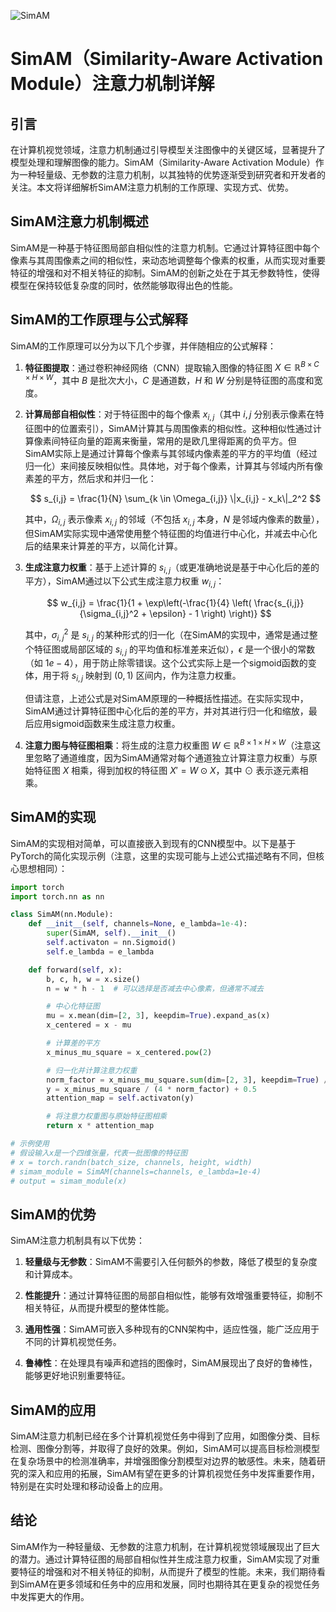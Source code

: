 ![SimAM](BigModel/SimAM/SimAM.png)
# SimAM（Similarity-Aware Activation Module）注意力机制详解

## 引言

在计算机视觉领域，注意力机制通过引导模型关注图像中的关键区域，显著提升了模型处理和理解图像的能力。SimAM（Similarity-Aware Activation Module）作为一种轻量级、无参数的注意力机制，以其独特的优势逐渐受到研究者和开发者的关注。本文将详细解析SimAM注意力机制的工作原理、实现方式、优势。

## SimAM注意力机制概述

SimAM是一种基于特征图局部自相似性的注意力机制。它通过计算特征图中每个像素与其周围像素之间的相似性，来动态地调整每个像素的权重，从而实现对重要特征的增强和对不相关特征的抑制。SimAM的创新之处在于其无参数特性，使得模型在保持较低复杂度的同时，依然能够取得出色的性能。

## SimAM的工作原理与公式解释

SimAM的工作原理可以分为以下几个步骤，并伴随相应的公式解释：

1. **特征图提取**：通过卷积神经网络（CNN）提取输入图像的特征图 $X \in \mathbb{R}^{B \times C \times H \times W}$，其中 $B$ 是批次大小，$C$ 是通道数，$H$ 和 $W$ 分别是特征图的高度和宽度。

2. **计算局部自相似性**：对于特征图中的每个像素 $x_{i,j}$（其中 $i, j$ 分别表示像素在特征图中的位置索引），SimAM计算其与周围像素的相似性。这种相似性通过计算像素间特征向量的距离来衡量，常用的是欧几里得距离的负平方。但SimAM实际上是通过计算每个像素与其邻域内像素差的平方的平均值（经过归一化）来间接反映相似性。具体地，对于每个像素，计算其与邻域内所有像素差的平方，然后求和并归一化：

   $$
   s_{i,j} = \frac{1}{N} \sum_{k \in \Omega_{i,j}} \|x_{i,j} - x_k\|_2^2
   $$

   其中，$\Omega_{i,j}$ 表示像素 $x_{i,j}$ 的邻域（不包括 $x_{i,j}$ 本身，$N$ 是邻域内像素的数量），但SimAM实际实现中通常使用整个特征图的均值进行中心化，并减去中心化后的结果来计算差的平方，以简化计算。

3. **生成注意力权重**：基于上述计算的 $s_{i,j}$（或更准确地说是基于中心化后的差的平方），SimAM通过以下公式生成注意力权重 $w_{i,j}$：

   $$
   w_{i,j} = \frac{1}{1 + \exp\left(-\frac{1}{4} \left( \frac{s_{i,j}}{\sigma_{i,j}^2 + \epsilon} - 1 \right) \right)}
   $$

   其中，$\sigma_{i,j}^2$ 是 $s_{i,j}$ 的某种形式的归一化（在SimAM的实现中，通常是通过整个特征图或局部区域的 $s_{i,j}$ 的平均值和标准差来近似），$\epsilon$ 是一个很小的常数（如 $1e-4$），用于防止除零错误。这个公式实际上是一个sigmoid函数的变体，用于将 $s_{i,j}$ 映射到 $(0, 1)$ 区间内，作为注意力权重。

   但请注意，上述公式是对SimAM原理的一种概括性描述。在实际实现中，SimAM通过计算特征图中心化后的差的平方，并对其进行归一化和缩放，最后应用sigmoid函数来生成注意力权重。

4. **注意力图与特征图相乘**：将生成的注意力权重图 $W \in \mathbb{R}^{B \times 1 \times H \times W}$（注意这里忽略了通道维度，因为SimAM通常对每个通道独立计算注意力权重）与原始特征图 $X$ 相乘，得到加权的特征图 $X' = W \odot X$，其中 $\odot$ 表示逐元素相乘。

## SimAM的实现

SimAM的实现相对简单，可以直接嵌入到现有的CNN模型中。以下是基于PyTorch的简化实现示例（注意，这里的实现可能与上述公式描述略有不同，但核心思想相同）：

```python
import torch
import torch.nn as nn

class SimAM(nn.Module):
    def __init__(self, channels=None, e_lambda=1e-4):
        super(SimAM, self).__init__()
        self.activaton = nn.Sigmoid()
        self.e_lambda = e_lambda

    def forward(self, x):
        b, c, h, w = x.size()
        n = w * h - 1  # 可以选择是否减去中心像素，但通常不减去

        # 中心化特征图
        mu = x.mean(dim=[2, 3], keepdim=True).expand_as(x)
        x_centered = x - mu

        # 计算差的平方
        x_minus_mu_square = x_centered.pow(2)

        # 归一化并计算注意力权重
        norm_factor = x_minus_mu_square.sum(dim=[2, 3], keepdim=True) / n + self.e_lambda
        y = x_minus_mu_square / (4 * norm_factor) + 0.5
        attention_map = self.activaton(y)

        # 将注意力权重图与原始特征图相乘
        return x * attention_map

# 示例使用
# 假设输入x是一个四维张量，代表一批图像的特征图
# x = torch.randn(batch_size, channels, height, width)
# simam_module = SimAM(channels=channels, e_lambda=1e-4)
# output = simam_module(x)
```

## SimAM的优势

SimAM注意力机制具有以下优势：

1. **轻量级与无参数**：SimAM不需要引入任何额外的参数，降低了模型的复杂度和计算成本。

2. **性能提升**：通过计算特征图的局部自相似性，能够有效增强重要特征，抑制不相关特征，从而提升模型的整体性能。

3. **通用性强**：SimAM可嵌入多种现有的CNN架构中，适应性强，能广泛应用于不同的计算机视觉任务。

4. **鲁棒性**：在处理具有噪声和遮挡的图像时，SimAM展现出了良好的鲁棒性，能够更好地识别重要特征。

## SimAM的应用

SimAM注意力机制已经在多个计算机视觉任务中得到了应用，如图像分类、目标检测、图像分割等，并取得了良好的效果。例如，SimAM可以提高目标检测模型在复杂场景中的检测准确率，并增强图像分割模型对边界的敏感性。未来，随着研究的深入和应用的拓展，SimAM有望在更多的计算机视觉任务中发挥重要作用，特别是在实时处理和移动设备上的应用。

## 结论

SimAM作为一种轻量级、无参数的注意力机制，在计算机视觉领域展现出了巨大的潜力。通过计算特征图的局部自相似性并生成注意力权重，SimAM实现了对重要特征的增强和对不相关特征的抑制，从而提升了模型的性能。未来，我们期待看到SimAM在更多领域和任务中的应用和发展，同时也期待其在更复杂的视觉任务中发挥更大的作用。

